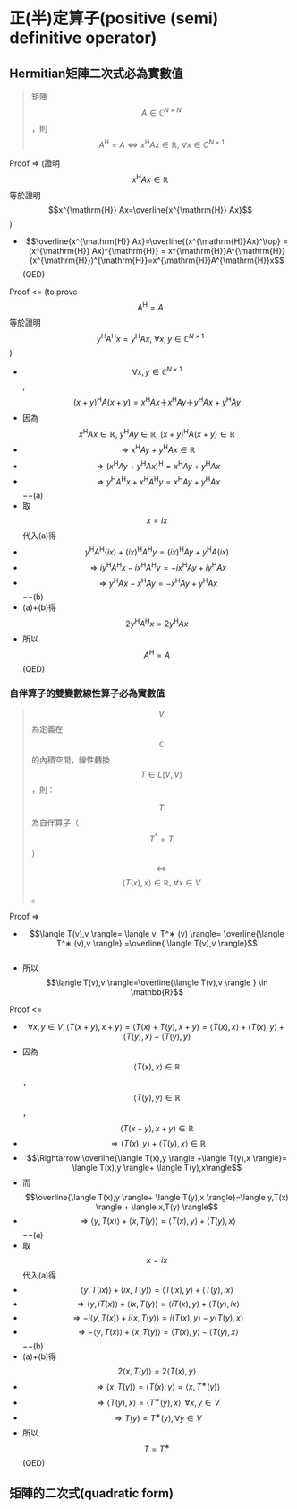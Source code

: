 # 正\(半\)定算子\(positive \(semi\) definitive operator\)

## Hermitian矩陣二次式必為實數值

> 矩陣$$A \in \mathbb{C}^{N \times N}$$，則$$A^{\mathrm{H}}=A \Leftrightarrow x^{\mathrm{H}}Ax \in \mathbb{R}, ~\forall x \in C^{N \times 1}$$

Proof =&gt; \(證明$$ x^{\mathrm{H}}Ax \in \mathbb{R}$$等於證明$$x^{\mathrm{H}} Ax=\overline{x^{\mathrm{H}} Ax}$$\)

* $$\overline{x^{\mathrm{H}} Ax}=\overline{(x^{\mathrm{H}}Ax)^\top} = (x^{\mathrm{H}} Ax)^{\mathrm{H}} = x^{\mathrm{H}}A^{\mathrm{H}} (x^{\mathrm{H}})^{\mathrm{H}}=x^{\mathrm{H}}A^{\mathrm{H}}x$$\(QED\)

Proof &lt;= \(to prove $$A^\mathrm{H}=A$$等於證明$$y^\mathrm{H} A^\mathrm{H} x=y^\mathrm{H} Ax, ~\forall x,y \in \mathbb{C}^{N \times 1}$$\)

* $$\forall x,y \in \mathbb{C}^{N \times 1}$$, $$(x+y)^\mathrm{H} A(x+y)=x^\mathrm{H} Ax＋x^\mathrm{H} Ay＋y^\mathrm{H} Ax+y^\mathrm{H} Ay$$
* 因為$$x^\mathrm{H} Ax \in \mathbb{R}, ~y^\mathrm{H} Ay \in \mathbb{R}, ~(x+y)^\mathrm{H} A(x+y) \in \mathbb{R}$$
* $$\Rightarrow x^\mathrm{H} Ay+y^\mathrm{H} Ax \in \mathbb{R}$$
* $$\Rightarrow (x^\mathrm{H} Ay+y^\mathrm{H} Ax)^\mathrm{H}=x^\mathrm{H} Ay+y^\mathrm{H} Ax$$
* $$\Rightarrow y^\mathrm{H} A^\mathrm{H} x+x^\mathrm{H} A^\mathrm{H} y=x^\mathrm{H} Ay+y^\mathrm{H} Ax$$−−\(a\)
* 取$$x=ix$$代入\(a\)得
* $$y^\mathrm{H} A^\mathrm{H} (ix)+(ix)^\mathrm{H} A^\mathrm{H} y=(ix)^\mathrm{H} Ay+y^\mathrm{H} A(ix)$$
* $$\Rightarrow iy^\mathrm{H} A^\mathrm{H} x−ix^\mathrm{H} A^\mathrm{H} y=−ix^\mathrm{H} Ay+iy^\mathrm{H} Ax$$
* $$\Rightarrow y^\mathrm{H} Ax−x^\mathrm{H} Ay=−x^\mathrm{H} Ay+y^\mathrm{H} Ax$$−−\(b\)
* \(a\)+\(b\)得$$2y^\mathrm{H} A^\mathrm{H} x=2y^\mathrm{H} Ax$$
* 所以$$A^\mathrm{H}=A $$\(QED\)

###  自伴算子的雙變數線性算子必為實數值

> $$V$$為定義在$$\mathbb{C}$$的內積空間，線性轉換$$T \in L(V,V)$$，則：
>
> $$T$$為自伴算子（$$T^{*}=T$$）$$\Leftrightarrow$$$$\langle T(x), x \rangle \in \mathbb{R}, ~\forall x \in V$$。

Proof =&gt;

* $$\langle T(v),v \rangle= \langle v, T^∗ (v) \rangle= \overline{\langle T^∗ (v),v \rangle} =\overline{ \langle T(v),v \rangle}$$ 
* 所以$$\langle T(v),v \rangle=\overline{\langle T(v),v \rangle } \in \mathbb{R}$$

Proof &lt;=

* $$\forall x,y \in V, \langle T(x+y),x+y \rangle=\langle T(x)+T(y),x+y \rangle= \langle T(x),x \rangle +\langle T(x),y \rangle + \langle T(y),x \rangle+ \langle T(y),y \rangle$$
* 因為$$\langle T(x),x \rangle \in \mathbb{R}$$，$$\langle T(y),y \rangle  \in \mathbb{R}$$，$$\langle T(x+y),x+y \rangle \in \mathbb{R}$$
* $$\Rightarrow \langle T(x),y⟩+⟨T(y),x \rangle \in \mathbb{R}$$
* $$\Rightarrow \overline{\langle T(x),y \rangle +\langle T(y),x \rangle}= \langle T(x),y \rangle+ \langle T(y),x\rangle$$
* 而 $$\overline{\langle T(x),y \rangle+ \langle T(y),x \rangle}=\langle y,T(x) \rangle + \langle x,T(y) \rangle$$
* $$\Rightarrow  \langle y,T(x) \rangle+ \langle x,T(y) \rangle= \langle T(x),y \rangle+ \langle T(y),x \rangle$$−−\(a\)
* 取$$x=ix$$代入\(a\)得
* $$\langle y,T(ix) \rangle+\langle ix,T(y) \rangle= \langle T(ix),y \rangle +\langle T(y),ix \rangle$$
* $$\Rightarrow  \langle y, iT(x) \rangle+ \langle ix, T(y) \rangle = \langle iT(x),y \rangle+ \langle T(y),ix \rangle$$
* $$\Rightarrow −i \langle y,T(x) \rangle+i \langle x,T(y) \rangle =i \langle T(x),y \rangle −y \langle T(y),x \rangle$$
* $$\Rightarrow − \langle y,T(x) \rangle+ \langle x,T(y) \rangle = \langle T(x),y \rangle− \langle T(y),x \rangle$$−−\(b\)
* \(a\)+\(b\)得$$2 \langle x,T(y) \rangle=2 \langle T(x),y \rangle$$
* $$\Rightarrow \langle x,T(y) \rangle= \langle T(x),y \rangle= \langle x,T^∗ (y) \rangle$$
* $$\Rightarrow  \langle T(y),x \rangle = \langle T^∗ (y),x \rangle, \forall x,y \in V$$
* $$\Rightarrow T(y)=T^∗ (y), \forall y \in V$$
* 所以$$T=T^∗$$ \(QED\)

## 矩陣的二次式\(quadratic form\)






